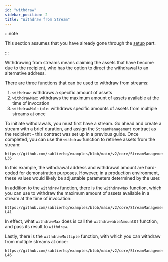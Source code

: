 ```yaml
---
id: "withdraw"
sidebar_position: 2
title: "Withdraw from Stream"
---
```


:::note

This section assumes that you have already gone through the [setup](/contracts/v2/guides/stream-management/setup) part.

:::

Withdrawing from streams means claiming the assets that have become due to the recipient, who has the option to direct
the withdrawal to an alternative address.

There are three functions that can be used to withdraw from streams:

1. `withdraw`: withdraws a specific amount of assets
2. `withdrawMax`: withdraws the maximum amount of assets available at the time of invocation
3. `withdrawMultiple`: withdraws specific amounts of assets from multiple streams at once

To initiate withdrawals, you must first have a stream. Go ahead and create a stream with a brief duration, and assign
the `StreamManagement` contract as the recipient - this contract was set up in a previous guide. Once completed, you can
use the `withdraw` function to retrieve assets from the stream:

```solidity reference title="Stream Management: Withdraw"
https://github.com/sablierhq/examples/blob/main/v2/core/StreamManagement.sol#L34-L36
```

In this example, the withdrawal address and withdrawal amount are hard-coded for demonstration purposes. However, in a
production environment, these values would likely be adjustable parameters determined by the user.

In addition to the `withdraw` function, there is the `withdrawMax` function, which you can use to withdraw the maximum
amount of assets available in a stream at the time of invocation:

```solidity reference title="Stream Management: Withdraw Max"
https://github.com/sablierhq/examples/blob/main/v2/core/StreamManagement.sol#L39-L41
```

In effect, what `withdrawMax` does is call the `withdrawableAmountOf` function, and pass its result to `withdraw`.

Lastly, there is the `withdrawMultiple` function, with which you can withdraw from multiple streams at once:

```solidity reference title="Stream Management: Withdraw Multiple"
https://github.com/sablierhq/examples/blob/main/v2/core/StreamManagement.sol#L44-L46
```
